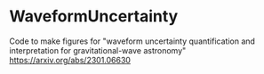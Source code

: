 # WaveformUncertainty
Code to make figures for "waveform uncertainty quantification and interpretation for gravitational-wave astronomy" https://arxiv.org/abs/2301.06630
